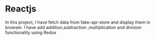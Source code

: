 # Reactjs
In this project, I have fetch data from fake-api-store and display them in browser. I have add addition,subtraction ,multiplication and division functionality using Redux

